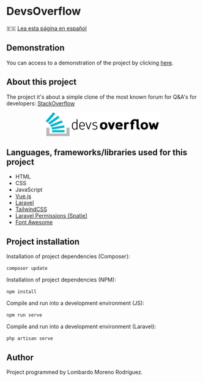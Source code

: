 # DevsOverflow

🇪🇸 [Lea esta página en español](https://github.com/LombardoCode/DevsOverflow/tree/master/README.md)

## Demonstration
You can access to a demonstration of the project by clicking [here](http://devsoverflow.atwebpages.com/).

## About this project
The project it's about a simple clone of the most known forum for Q&A's for developers: [StackOverflow](https://stackoverflow.com/)

<a href="http://devsoverflow.atwebpages.com/" title="DevsOverflow" style="display: block; display: flex; justify-content: center;"><img src="https://raw.githubusercontent.com/LombardoCode/DevsOverflow/e58918f116b1be0a38db1955ef5faa63e427dffa/public/svg/devsoverflow.svg" width="300"></a>

## Languages, frameworks/libraries used for this project
- HTML
- CSS
- JavaScript
- [Vue.js](https://vuejs.org/)
- [Laravel](https://laravel.com/)
- [TailwindCSS](https://tailwindcss.com/)
- [Laravel Permissions (Spatie)](https://spatie.be/docs/laravel-permission/v5/introduction)
- [Font Awesome](https://fontawesome.com/)


## Project installation
Installation of project dependencies (Composer):
```
composer update
```

Installation of project dependencies (NPM):
```
npm install
```

Compile and run into a development environment (JS):
```
npm run serve
```

Compile and run into a development environment (Laravel):
```
php artisan serve
```

## Author
Project programmed by Lombardo Moreno Rodríguez.
